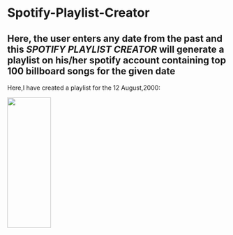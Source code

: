 # Spotify-Playlist-Creator
## Here, the user enters any date from the past and this ***SPOTIFY PLAYLIST CREATOR*** will generate a playlist on his/her spotify account containing top 100 billboard songs for the given date

Here,I have created a playlist for the 12 August,2000:

 <img src="https://user-images.githubusercontent.com/68324982/130062821-c5e90ace-249c-4a63-bb8b-cd822208657a.PNG" width="100" height="300">
